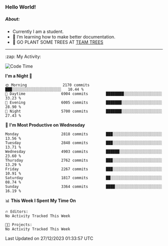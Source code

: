 ### Hello World!

##### About:
- Currently I am a student.
- 🌱 I’m learning how to make better documentation.
- 🌱 GO PLANT SOME TREES AT [TEAM TREES](https://teamtrees.org/)

---
  <summary>:zap: My Activity:</summary>
  
<!--START_SECTION:waka-->
![Code Time](http://img.shields.io/badge/Code%20Time-1%2C267%20hrs%2050%20mins-blue)

**I'm a Night 🦉** 

```text
🌞 Morning                2170 commits        ███░░░░░░░░░░░░░░░░░░░░░░   10.44 % 
🌆 Daytime                6904 commits        ████████░░░░░░░░░░░░░░░░░   33.23 % 
🌃 Evening                6005 commits        ███████░░░░░░░░░░░░░░░░░░   28.90 % 
🌙 Night                  5700 commits        ███████░░░░░░░░░░░░░░░░░░   27.43 % 
```
📅 **I'm Most Productive on Wednesday** 

```text
Monday                   2818 commits        ███░░░░░░░░░░░░░░░░░░░░░░   13.56 % 
Tuesday                  2848 commits        ███░░░░░░░░░░░░░░░░░░░░░░   13.71 % 
Wednesday                4903 commits        ██████░░░░░░░░░░░░░░░░░░░   23.60 % 
Thursday                 2762 commits        ███░░░░░░░░░░░░░░░░░░░░░░   13.29 % 
Friday                   2267 commits        ███░░░░░░░░░░░░░░░░░░░░░░   10.91 % 
Saturday                 1817 commits        ██░░░░░░░░░░░░░░░░░░░░░░░   08.74 % 
Sunday                   3364 commits        ████░░░░░░░░░░░░░░░░░░░░░   16.19 % 
```


📊 **This Week I Spent My Time On** 

```text
🔥 Editors: 
No Activity Tracked This Week

🐱‍💻 Projects: 
No Activity Tracked This Week
```


 Last Updated on 27/12/2023 01:33:57 UTC
<!--END_SECTION:waka-->
